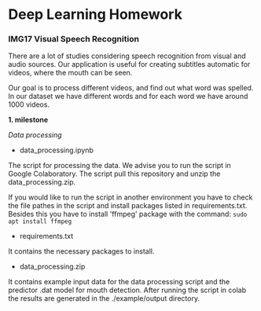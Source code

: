 # Deep Learning Homework
### IMG17 Visual Speech Recognition

There are a lot of studies considering speech recognition from visual and audio sources. Our application is useful for creating subtitles automatic for videos, where the mouth can be seen.

Our goal is to process different videos, and find out what word was spelled. In our dataset we have different words and for each word we have around 1000 videos.

**1. milestone**

*Data processing*

* data_processing.ipynb

The script for processing the data. We advise you to run the script in Google Colaboratory. The script pull this repository and unzip the data_processing.zip.

If you would like to run the script in another environment you have to check the file pathes in the script and install packages listed in requirements.txt. Besides this you have to install 'ffmpeg' package with the command:
``` sudo apt install ffmpeg ```

* requirements.txt

It contains the necessary packages to install.

* data_processing.zip

It contains example input data for the data processing script and the predictor .dat model for mouth detection. After running the script in colab the results are generated in the ./example/output directory.
